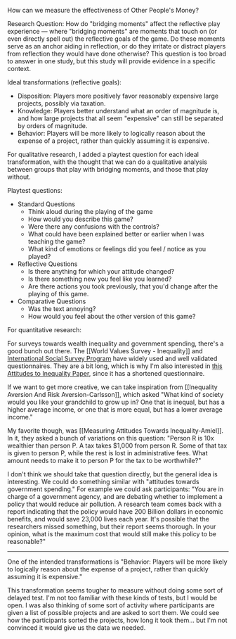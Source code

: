 How can we measure the effectiveness of Other People's Money?

Research Question: How do "bridging moments" affect the reflective play experience — where "bridging moments" are moments that touch on (or even directly spell out) the reflective goals of the game. Do these moments serve as an anchor aiding in reflection, or do they irritate or distract players from reflection they would have done otherwise? This question is too broad to answer in one study, but this study will provide evidence in a specific context.

Ideal transformations (reflective goals):

 - Disposition: Players more positively favor reasonably expensive large projects, possibly via taxation.
 - Knowledge: Players better understand what an order of magnitude is, and how large projects that all seem "expensive" can still be separated by orders of magnitude.
 - Behavior: Players will be more likely to logically reason about the expense of a project, rather than quickly assuming it is expensive.

For qualitative research, I added a playtest question for each ideal transformation, with the thought that we can do a qualitative analysis between groups that play with bridging moments, and those that play without.

Playtest questions:

 - Standard Questions
   - Think aloud during the playing of the game
   - How would you describe this game?
   - Were there any confusions with the controls?
   - What could have been explained better or earlier when I was teaching the game?
   - What kind of emotions or feelings did you feel / notice as you played?
 - Reflective Questions
   - Is there anything for which your attitude changed?
   - Is there something new you feel like you learned?
   - Are there actions you took previously, that you'd change after the playing of this game.
 - Comparative Questions
   - Was the text annoying?
   - How would you feel about the other version of this game? 
     
For quantitative research:

For surveys towards wealth inequality and government spending, there's a good bunch out there. The [[World Values Survey - Inequality]] and [International Social Survey Program](https://issp.org/data-download/by-topic/) have widely used and well validated questionnaires. They are a bit long, which is why I'm also interested in [this Attitudes to Inequality Paper](https://www.researchgate.net/profile/Marc-Suhrcke/publication/254453090_Attitudes_to_Inequality_after_Ten_Years_of_Transition/links/0a85e535578e31092b000000/Attitudes-to-Inequality-after-Ten-Years-of-Transition.pdf?__cf_chl_tk=_zvvCPxEHf5qxVRsgupUoMK6_0MC3kZzxwbwJ.6.aUU-1732036247-1.0.1.1-0ikY4f9WRSRXhRqq7MsEsUc94.iUNQu54KJPHWD3XSI), since it has a shortened questionnaire.

If we want to get more creative, we can take inspiration from [[Inequality Aversion And Risk Aversion-Carlsson]], which asked "What kind of society would you like your grandchild to grow up in? One that is inequal, but has a higher average income, or one that is more equal, but has a lower average income."

My favorite though, was [[Measuring Attitudes Towards Inequality-Amiel]]. In it, they asked a bunch of variations on this question: "Person R is 10x wealthier than person P. A tax takes $1,000 from person R. Some of that tax is given to person P, while the rest is lost in administrative fees. What amount needs to make it to person P for the tax to be worthwhile?"

I don't think we should take that question directly, but the general idea is interesting. We could do something similar with "attitudes towards government spending." For example we could ask participants: "You are in charge of a government agency, and are debating whether to implement a policy that would reduce air pollution. A research team comes back with a report indicating that the policy would have 200 Billion dollars in economic benefits, and would save 23,000 lives each year. It's possible that the researchers missed something, but their report seems thorough. In your opinion, what is the maximum cost that would still make this policy to be reasonable?"

--------------

One of the intended transformations is "Behavior: Players will be more likely to logically reason about the expense of a project, rather than quickly assuming it is expensive."

This transformation seems tougher to measure without doing some sort of delayed test. I'm not too familiar with these kinds of tests, but I would be open. I was also thinking of some sort of activity where participants are given a list of possible projects and are asked to sort them. We could see how the participants sorted the projects, how long it took them... but I'm not convinced it would give us the data we needed.
